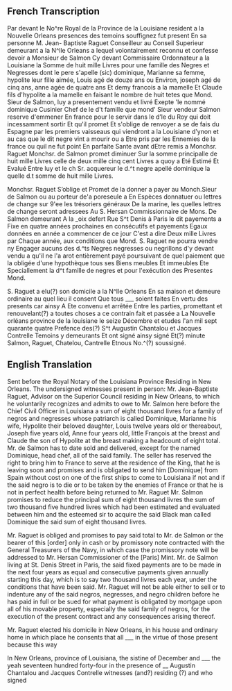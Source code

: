 
## French Transcription  

Par devant le No^re
Royal de la Province de la Louisiane resident a la Nouvelle Orleans
presences des temoins souffignez fut present En sa personne M. Jean-
Baptiste Raguet Conseilleur au Conseil Superieur demeurant a la
N^lle Orleans a lequel volontairement reconnu et confesse devoir a
Monsieur de Salmon Cy devant Commissaire Ordonnateur a la
Louisiane la Somme de huit mille Livres pour une famille des
Negres et Negresses dont le pere s'apelle (sic) dominique, Marianne
sa femme, hypolite leur fille aimée, Louis agé de douze ans
ou Environ, joseph agé de cinq ans, anne agée de quatre ans Et demy
francois a la mamelle Et Claude fils d'hypolite a la mamelle
en faisant le nombre de huit tetes que Mond. Sieur de Salmon, luy
a presentement vendu et livré Exepte 'le nommé dominique
Cusinier Chef de le d't famille que mond' Sieur vendeur Salmon
reserve d'emmener En france pour le servir dans le d’le du Roy
qui doit incessamment sortir Et qu'il promet Et s'oblige de renvoyer
a se de fais du Espagne par les premiers vaisseaus qui viendront
a la Louisiane d’ynon et au cas que le dit negre vint a mourir
ou a Etre pris par les Ennemies de la france ou quil ne fut point
En parfaite Sante avant dEtre remis a Monchsr. Raguet Monchsr.
de Salmon promet diminuer Sur la somme principalle de huit
mille Livres celle de deux mille cinq cent Livres a quoy a Eté
Estimé Et Evalué Entre luy et le ch Sr. acquereur le d.^t negre
apellé dominique la quelle d.t somme de huit mille Livres.


Monchsr. Raguet S’oblige et Promet de la donner a payer au
Monch.Sieur de Salmon ou au porteur de'a poreseule a En Espèces
donnatuer ou lettres de change sur 9'ee les trésoriers généraux
De la marine, les quelles lettres de change seront adressees
Au S. Hersan Commissionnaire de Mons. De Salmon demeurant
A la _oix defert Rue S^t Denis à Paris le dit payements a
Fixe en quatre années prochaines en consécutifs et payements
Egaux données en année a commencer de ce jour C'est a dire
Deux mille Livres par Chaque année, aux conditions que
Mond. S. Raguet ne pourra vendre ny Engager aucuns des d.^ts
Negres negresses ou negrillons d'y devant vendu a qu'il ne l'a 
arot entièrement payé poursuivant de quel paiement que la obligée
d'une hypothèque tous ses Biens meubles Et immeubles Ete
Speciallement la d^t famille de negres et pour l'exécution des
Presentes Mond. 


S. Raguet a elu(?) son domicile a la N^lle Orleans
En sa maison et demeure ordinaire au quel lieu il consent
Que tous ___ soient faites En vertu des presents car ainsy
A Ete convenu et arrêtée Entre les parties, promettant et
renouvelant(?) a toutes choses a ce contrain fait et passée a
La Nouvelle orléans province de la louisiane le seize
Décembre et etudes l'an mil sept quarante quatre
Prefence des(?) S^t Augustin Chantalou et Jacques Contrelle
Temoins y demeurants Et ont signé ainsy signé Et(?) minute
Salmon, Raguet, Chatelou, Cantrelle Etnous No.^(?) soussigné.






## English Translation  

Sent before the Royal Notary of the Louisiana Province Residing in New Orleans.
The undersigned witnesses present in person:
Mr. Jean-Baptiste Raguet, Advisor on the Superior Council residing in
New Orleans, to which he voluntarily recognizes and admits to owe to
Mr. Salmon here before the Chief Civil Officer in
Louisiana a sum of eight thousand livres for a family of
negros and negresses whose patriarch is called Dominique, Marianne
his wife, Hypolite their beloved daughter, Louis twelve years old
or thereabout, Joseph five years old, Anne four years old, little
François at the breast and Claude the son of Hypolite at the breast making a headcount of eight total. Mr. de Salmon has
to date sold and delivered, except for the named Dominique,
head chef, all of the said family. The seller has reserved the right to bring him to France to serve at the residence of the King, that he is leaving soon and promises and is obligated to send him [Dominique] from Spain without cost on one of the first ships to come to Louisiana if not and if the said negro is to die
or to be taken by the enemies of France or that he is not
in perfect health before being returned to Mr. Raguet Mr.
Salmon promises to reduce the principal sum of eight
thousand livres the sum of two thousand five hundred livres which had been
estimated and evaluated between him and the esteemed sir to acquire the said Black man
called Dominique the said sum of eight thousand livres.


Mr. Raguet is obliged and promises to pay said total to Mr. de Salmon or the bearer of this [order] only in cash or by promissory note contracted with the General Treasurers of the Navy, in which case the promissory note will be addressed to Mr. Hersan Commissioner of the [Paris] Mint. Mr. de Salmon living at St. Denis Street in Paris, the said fixed payments are to be made in the next four years as equal and consecutive payments given annually starting this day, which is to say two thousand livres each year, under the conditions that have been said. Mr. Raguet will not be able either to sell or to indenture any of the said negros, negresses, and negro children before he has paid in full or be sued for what payment is obligated by mortgage upon all of his movable property, especially the said family of negros, for the execution of the present contract and any consequences arising thereof.


Mr. Raguet elected his domicile in New Orleans, in his house and ordinary home in which place he consents that all ___ in the virtue of those present because this way


In New Orleans, province of Louisiana, the sistine of December and ___ the yeah seventeen hundred forty-four in the presence of __ Augustin Chantalou and Jacques Contrelle witnesses (and?) residing (?) and who signed
